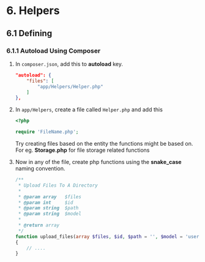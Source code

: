 # 6. Helpers

## 6.1 Defining

### 6.1.1 Autoload Using Composer

1. In `composer.json`, add this to **autoload** key.
   ```json
   "autoload": {
       "files": [
           "app/Helpers/Helper.php"
       ]
   },
   ```
2. In `app/Helpers`, create a file called `Helper.php` and add this

   ```php
   <?php

   require 'FileName.php';
   ```

   Try creating files based on the entity the functions might be based on. For eg. **Storage.php** for file storage related functions

3. Now in any of the file, create php functions using the **snake_case** naming convention.
   ```php
   /**
    * Upload Files To A Directory
    *
    * @param array   $files
    * @param int     $id
    * @param string  $path
    * @param string  $model
    *
    * @return array
    */
   function upload_files(array $files, $id, $path = '', $model = 'user')
   {
       // ....
   }
   ```

